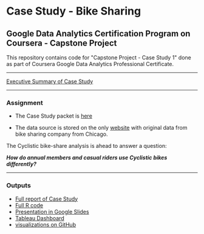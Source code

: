 # Case Study - Bike Sharing

## Google Data Analytics Certification Program on Coursera - Capstone Project
This repository contains code for "Capstone Project - Case Study 1" done as part of Coursera Google Data Analytics Professional Certificate.

***
[Executive Summary of Case Study](https://htmlpreview.github.io/?https://github.com/kacaatko/Google-Data-Analytics-Certificate-Case-Study/blob/main/Coogle-DA-Case-study_executive-summary.html)
***

### Assignment
 * The Case Study packet is [here](https://d3c33hcgiwev3.cloudfront.net/aacF81H_TsWnBfNR_x7FIg_36299b28fa0c4a5aba836111daad12f1_DAC8-Case-Study-1.pdf?Expires=1634947200&Signature=Ke4tMz-f2yKUWUMAKl4xwLNOPwBEkr-gva2ZjM9pehYk23pCt2A0jkTwLPl4hylGyOUz4p26i3u81vymVZml~9s0uOjaCVkvEYNonRCGYjcZvkyGN3Vr89rhrA~o-4fKgynN1F9Vf8Ni3Ig0omFmRZ5~jaLxuV7a-ydOgZUOAE8_&Key-Pair-Id=APKAJLTNE6QMUY6HBC5A)

* The data source is stored on the only [website](https://divvy-tripdata.s3.amazonaws.com/index.html) with original data from bike sharing company from Chicago. 


The Cyclistic bike-share analysis is ahead to answer a question: 

***How do annual members and casual riders use Cyclistic bikes differently?***

*** 

### Outputs
* [Full report of Case Study](https://htmlpreview.github.io/?https://github.com/kacaatko/Google-Data-Analytics-Certificate-Case-Study/blob/main/Coogle-DA-Case-study-final.html)
* [Full R code](https://github.com/kacaatko/Google-Data-Analytics-Certificate-Case-Study/blob/main/Coogle%20DA-Case%20study-final.R)
* [Presentation in Google Slides](https://docs.google.com/presentation/d/e/2PACX-1vSy8pZaSUMWXZ2O5cMv95g9EtH1XThaVrRvu9ys7eTErNkkxzYaCsTi5VI1lHdn_6szjNhscfk4VGpQ/pub?start=false&loop=false&delayms=3000)
* [Tableau Dashboard](https://public.tableau.com/views/case_study_cyclistic/CaseStudy-DifferenceBetweenTypesofRidersofSharedBikes?:language=en-US&:display_count=n&:origin=viz_share_link)
* [visualizations on GitHub](https://github.com/kacaatko/Google-Data-Analytics-Certificate-Case-Study/tree/main/vizualization)
